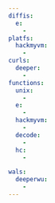```yaml
---
diffis:
  e:
    -
platfs:
  hackmyvm:
    -
curls:
  deeper:
    -
functions:
  unix:
    -
  e:
    -
  hackmyvm:
    -
  decode:
    -
  hc:
    -

wals:
  deeperwu:
    -
---
```

